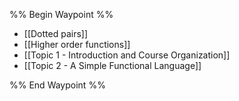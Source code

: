 %% Begin Waypoint %%
- [[Dotted pairs]]
- [[Higher order functions]]
- [[Topic 1 - Introduction and Course Organization]]
- [[Topic 2 - A Simple Functional Language]]

%% End Waypoint %%